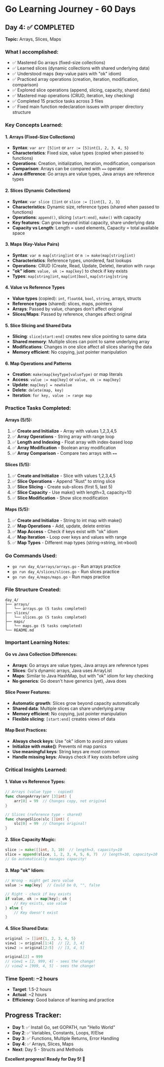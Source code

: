 # Go Learning Journey - 60 Days

## Day 4: ✅ COMPLETED
**Topic:** Arrays, Slices, Maps

### What I accomplished:
- ✅ Mastered Go arrays (fixed-size collections)
- ✅ Learned slices (dynamic collections with shared underlying data)
- ✅ Understood maps (key-value pairs with "ok" idiom)
- ✅ Practiced array operations (creation, iteration, modification, comparison)
- ✅ Explored slice operations (append, slicing, capacity, shared data)
- ✅ Mastered map operations (CRUD, iteration, key checking)
- ✅ Completed 15 practice tasks across 3 files
- ✅ Fixed main function redeclaration issues with proper directory structure

### Key Concepts Learned:

#### 1. **Arrays (Fixed-Size Collections)**
- **Syntax**: `var arr [5]int` or `arr := [5]int{1, 2, 3, 4, 5}`
- **Characteristics**: Fixed size, value types (copied when passed to functions)
- **Operations**: Creation, initialization, iteration, modification, comparison
- **Comparison**: Arrays can be compared with `==` operator
- **Java difference**: Go arrays are value types, Java arrays are reference types

#### 2. **Slices (Dynamic Collections)**
- **Syntax**: `var slice []int` or `slice := []int{1, 2, 3}`
- **Characteristics**: Dynamic size, reference types (shared when passed to functions)
- **Operations**: `append()`, slicing `[start:end]`, `make()` with capacity
- **Key features**: Can grow beyond initial capacity, share underlying data
- **Capacity vs Length**: Length = used elements, Capacity = total available space

#### 3. **Maps (Key-Value Pairs)**
- **Syntax**: `var m map[string]int` or `m := make(map[string]int)`
- **Characteristics**: Reference types, unordered, fast lookups
- **Operations**: CRUD (Create, Read, Update, Delete), iteration with `range`
- **"ok" idiom**: `value, ok := map[key]` to check if key exists
- **Types**: `map[string]int`, `map[int]bool`, `map[string]string`

#### 4. **Value vs Reference Types**
- **Value types** (copied): `int`, `float64`, `bool`, `string`, arrays, structs
- **Reference types** (shared): slices, maps, pointers
- **Arrays**: Passed by value, changes don't affect original
- **Slices/Maps**: Passed by reference, changes affect original

#### 5. **Slice Slicing and Shared Data**
- **Slicing**: `slice[start:end]` creates new slice pointing to same data
- **Shared memory**: Multiple slices can point to same underlying array
- **Modifications**: Changes in one slice affect all slices sharing the data
- **Memory efficient**: No copying, just pointer manipulation

#### 6. **Map Operations and Patterns**
- **Creation**: `make(map[keyType]valueType)` or map literals
- **Access**: `value := map[key]` or `value, ok := map[key]`
- **Update**: `map[key] = newValue`
- **Delete**: `delete(map, key)`
- **Iteration**: `for key, value := range map`

### Practice Tasks Completed:

#### Arrays (5/5):
1. ✅ **Create and Initialize** - Array with values 1,2,3,4,5
2. ✅ **Array Operations** - String array with range loop
3. ✅ **Length and Indexing** - Float array with index-based loop
4. ✅ **Array Modification** - Boolean array modification
5. ✅ **Array Comparison** - Compare two arrays with `==`

#### Slices (5/5):
1. ✅ **Create and Initialize** - Slice with values 1,2,3,4,5
2. ✅ **Slice Operations** - Append "Rust" to string slice
3. ✅ **Slice Slicing** - Create sub-slices (first 5, last 5)
4. ✅ **Slice Capacity** - Use make() with length=3, capacity=10
5. ✅ **Slice Modification** - Show slice modification

#### Maps (5/5):
1. ✅ **Create and Initialize** - String to int map with make()
2. ✅ **Map Operations** - Add, update, delete entries
3. ✅ **Map Access** - Check if keys exist with "ok" idiom
4. ✅ **Map Iteration** - Loop over keys and values with range
5. ✅ **Map Types** - Different map types (string→string, int→bool)

### Go Commands Used:
- `go run day_4/arrays/arrays.go` - Run arrays practice
- `go run day_4/slices/slices.go` - Run slices practice
- `go run day_4/maps/maps.go` - Run maps practice

### File Structure Created:
```
day_4/
├── arrays/
│   └── arrays.go (5 tasks completed)
├── slices/
│   └── slices.go (5 tasks completed)
├── maps/
│   └── maps.go (5 tasks completed)
└── README.md
```

### Important Learning Notes:

#### **Go vs Java Collection Differences:**
- **Arrays**: Go arrays are value types, Java arrays are reference types
- **Slices**: Go's dynamic arrays, Java uses ArrayList
- **Maps**: Similar to Java HashMap, but with "ok" idiom for key checking
- **No generics**: Go doesn't have generics (yet), Java does

#### **Slice Power Features:**
- **Automatic growth**: Slices grow beyond capacity automatically
- **Shared data**: Multiple slices can share underlying array
- **Memory efficient**: No copying, just pointer manipulation
- **Flexible slicing**: `[start:end]` creates views of data

#### **Map Best Practices:**
- **Always check keys**: Use "ok" idiom to avoid zero values
- **Initialize with make()**: Prevents nil map panics
- **Use meaningful keys**: String keys are most common
- **Handle missing keys**: Always check if key exists before using

### Critical Insights Learned:

#### **1. Value vs Reference Types:**
```go
// Arrays (value type - copied)
func changeArray(arr [3]int) {
    arr[0] = 99  // Changes copy, not original
}

// Slices (reference type - shared)
func changeSlice(slc []int) {
    slc[0] = 99  // Changes original!
}
```

#### **2. Slice Capacity Magic:**
```go
slice := make([]int, 3, 10)  // length=3, capacity=10
slice = append(slice, 1, 2, 3, 4, 5, 6, 7)  // length=10, capacity=10
// Go automatically manages capacity!
```

#### **3. Map "ok" Idiom:**
```go
// Wrong - might get zero value
value := map[key]  // Could be 0, "", false

// Right - check if key exists
if value, ok := map[key]; ok {
    // Key exists, use value
} else {
    // Key doesn't exist
}
```

#### **4. Slice Shared Data:**
```go
original := []int{1, 2, 3, 4, 5}
view1 := original[1:4]  // [2, 3, 4]
view2 := original[2:5]  // [3, 4, 5]

original[2] = 999
// view1 = [2, 999, 4] - sees the change!
// view2 = [999, 4, 5] - sees the change!
```

### Time Spent: ~2 hours
- **Target**: 1.5-2 hours
- **Actual**: ~2 hours
- **Efficiency**: Good balance of learning and practice

## Progress Tracker:
- **Day 1**: ✅ Install Go, set GOPATH, run "Hello World"
- **Day 2**: ✅ Variables, Constants, Loops, If/Else
- **Day 3**: ✅ Functions, Multiple Returns, Error Handling
- **Day 4**: ✅ Arrays, Slices, Maps
- **Next**: Day 5 - Structs and Methods

**Excellent progress! Ready for Day 5! 🚀**
